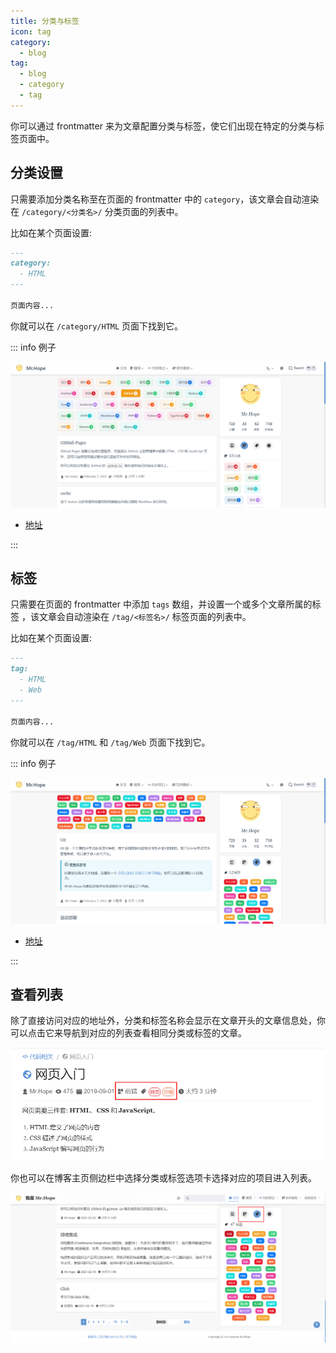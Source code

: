 ```yaml
---
title: 分类与标签
icon: tag
category:
  - blog
tag:
  - blog
  - category
  - tag
---
```


你可以通过 frontmatter 来为文章配置分类与标签，使它们出现在特定的分类与标签页面中。

<!-- more -->

## 分类设置

只需要添加分类名称至在页面的 frontmatter 中的 `category`，该文章会自动渲染在 `/category/<分类名>/` 分类页面的列表中。

比如在某个页面设置:

```md
---
category:
  - HTML
---

页面内容...
```

你就可以在 `/category/HTML` 页面下找到它。

::: info 例子

![Category](./assets/category.png)

- [地址](https://mrhope.site/category/JavaScript/)

:::

## 标签

只需要在页面的 frontmatter 中添加 `tags` 数组，并设置一个或多个文章所属的标签 ，该文章会自动渲染在 `/tag/<标签名>/` 标签页面的列表中。

比如在某个页面设置:

```md
---
tag:
  - HTML
  - Web
---

页面内容...
```

你就可以在 `/tag/HTML` 和 `/tag/Web` 页面下找到它。

::: info 例子

![Tag](./assets/tag.png)

- [地址](https://mrhope.site/tag/Vuex/)

:::

## 查看列表

除了直接访问对应的地址外，分类和标签名称会显示在文章开头的文章信息处，你可以点击它来导航到对应的列表查看相同分类或标签的文章。

![文章信息](./assets/info.png)

你也可以在博客主页侧边栏中选择分类或标签选项卡选择对应的项目进入列表。

![侧边栏选项卡](./assets/sidebar.png)
